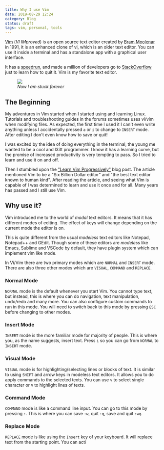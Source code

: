 ```yaml
---
title: Why I use Vim
date: 2019-08-29 12:24
category: Blog
status: draft
tags: vim, personal, tools
---
```


[Vim][vim] (*VI IMproved*) is an open source text editor created by [Bram Moolenar][bram]
in 1991, it is an enhanced clone of vi, which is an older text editor. You
can use it inside a terminal and has a standalone app with a graphical
user interface.

It has a [speedrun][speedrun], and made a million of developers go to
[StackOverflow][stackoverflow] just to learn how to quit it. Vim is my
favorite text editor.

<figure class="image">
  <img src="{static}/images/why_vim/vim.png">
  <figcaption><i>Now I am stuck forever</i></figcaption>
</figure>

## The Beginning

My adventures in Vim started when I started using and learning Linux.
Tutorials and troubleshooting guides in the forums sometimes uses vi/vim when
modifying files. As expected, the first time I used it I can't
even write anything unless I accidentally pressed `a` or `i` to change
to `INSERT` mode. After editing I don't even know how to save or quit!

I was excited by the idea of doing everything in the terminal, the young me
wanted to be a cool and l33t programmer. I know it has a learning curve, but the
promise of increased productivity is very tempting to pass. So I tried to learn 
and use it on and off.

Then I stumbled upon the ["Learn Vim Progressively"][learn vim prog]
blog post. The article mentioned Vim to be a "Six Billion Dollar editor"
and "the best text editor known to human kind". After reading the article,
and seeing what Vim is capable of I was determined to learn and use it
once and for all. Many years has passed and I still use Vim.

## Why use it?

Vim introduced me to the world of *modal* text editors. It means
that it has different modes of editing. The effect of keys will change depending
on the current mode the editor is on.

This is quite different from the usual *modeless* text editors like  Notepad,
Notepad++ and GEdit. Though some of these editors are *modeless* like Emacs, Sublime
and VSCode by default, they have plugin system which can implement vim like mode.

In Vi/Vim there are two primary modes which are `NORMAL` and `INSERT` mode.
There are also three other modes which are `VISUAL`, `COMMAND` and `REPLACE`.

### Normal Mode
`NORMAL` mode is the default whenever you start Vim.  You cannot type text,
but instead, this is where you can do navigation, text manipulation, undo/redo
and many more.  You can also configure custom commands to run in this mode.
You will need to switch back to this mode by pressing `ESC` before 
changing to other modes.

### Insert Mode
`INSERT` mode is the more familiar mode for majority of people. This is where
you, as the name suggests, insert text. Press `i` so you can go from `NORMAL`
to `INSERT` mode.

### Visual Mode
`VISUAL` mode is for highlighting/selecting lines or blocks of text. It is similar
to using `SHIFT` and arrow keys in modeless text editors. It allows you to
do apply commands to the selected texts. You can use `v` to select single
character or `V` to highlight lines of texts.

### Command Mode
`COMMAND` mode is like a command line input. You can go to this mode by pressing
`:`. This is where you can save `:w`, quit `:q`, save and quit `:wq`.

### Replace Mode
`REPLACE` mode is like using the `Insert` key of your keyboard. It will 
replace text from the starting point. You can acti


[vim]: https://www.vim.org
[bram]: https://en.wikipedia.org/wiki/Bram_Moolenaar
[stackoverflow]: https://stackoverflow.blog/2017/05/23/stack-overflow-helping-one-million-developers-exit-vim/
[speedrun]: https://www.youtube.com/watch?v=TLbfqZBL8t8
[learn vim prog]: http://yannesposito.com/Scratch/en/blog/Learn-Vim-Progressively/
